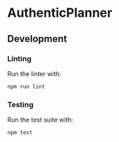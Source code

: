 # AuthenticPlanner

## Development

### Linting

Run the linter with:

```bash
npm run lint
```

### Testing

Run the test suite with:

```bash
npm test
```
